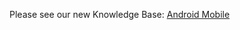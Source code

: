 Please see our new Knowledge Base: [Android Mobile](https://support.emby.media/support/solutions/articles/44001161551-android-mobile)